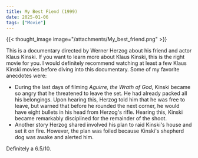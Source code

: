 ```yaml
---
title: My Best Fiend (1999)
date: 2025-01-06
tags: ["Movie"]
---
```


{{< thought_image image="/attachments/My_best_friend.png" >}}

This is a documentary directed by Werner Herzog about his friend and actor Klaus Kinski. If you want to learn more about Klaus Kinski, this is the right movie for you. I would definitely recommend watching at least a few Klaus Kinski movies before diving into this documentary. Some of my favorite anecdotes were:  

- During the last days of filming *Aguirre, the Wrath of God*, Kinski became so angry that he threatened to leave the set. He had already packed all his belongings. Upon hearing this, Herzog told him that he was free to leave, but warned that before he rounded the next corner, he would have eight bullets in his head from Herzog's rifle. Hearing this, Kinski became remarkably disciplined for the remainder of the shoot.  
- Another story Herzog shared involved his plan to raid Kinski's house and set it on fire. However, the plan was foiled because Kinski's shepherd dog was awake and alerted him.  

Definitely a 6.5/10.  
